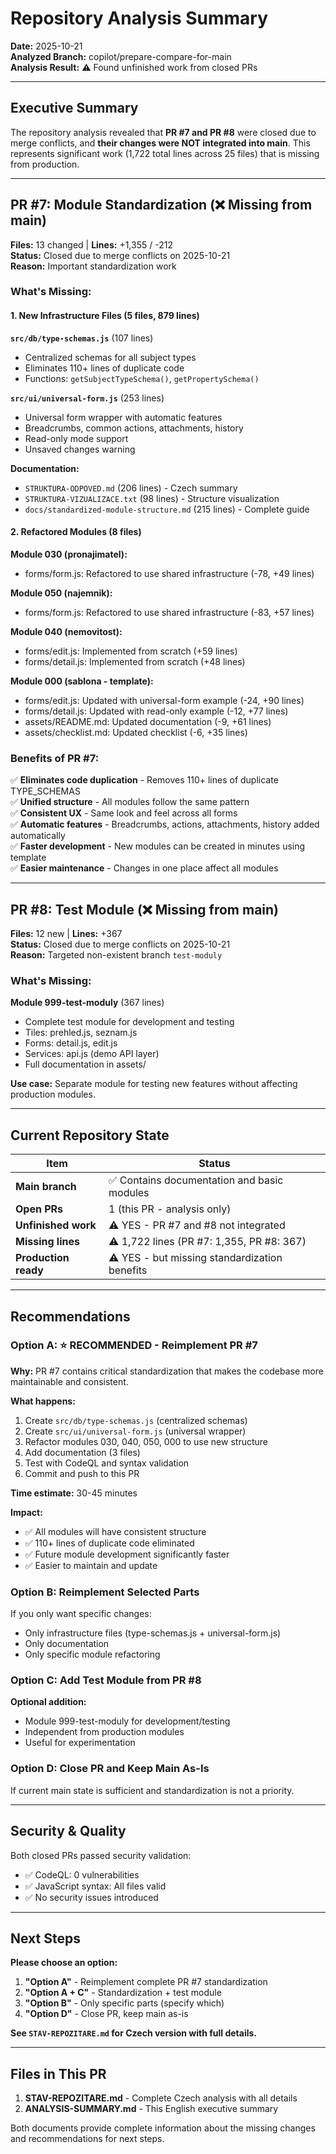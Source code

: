 # Repository Analysis Summary

**Date:** 2025-10-21  
**Analyzed Branch:** copilot/prepare-compare-for-main  
**Analysis Result:** ⚠️ Found unfinished work from closed PRs

---

## Executive Summary

The repository analysis revealed that **PR #7 and PR #8** were closed due to merge conflicts, and **their changes were NOT integrated into main**. This represents significant work (1,722 total lines across 25 files) that is missing from production.

---

## PR #7: Module Standardization (❌ Missing from main)

**Files:** 13 changed | **Lines:** +1,355 / -212  
**Status:** Closed due to merge conflicts on 2025-10-21  
**Reason:** Important standardization work

### What's Missing:

#### 1. New Infrastructure Files (5 files, 879 lines)

**`src/db/type-schemas.js`** (107 lines)
- Centralized schemas for all subject types
- Eliminates 110+ lines of duplicate code
- Functions: `getSubjectTypeSchema()`, `getPropertySchema()`

**`src/ui/universal-form.js`** (253 lines)
- Universal form wrapper with automatic features
- Breadcrumbs, common actions, attachments, history
- Read-only mode support
- Unsaved changes warning

**Documentation:**
- `STRUKTURA-ODPOVED.md` (206 lines) - Czech summary
- `STRUKTURA-VIZUALIZACE.txt` (98 lines) - Structure visualization
- `docs/standardized-module-structure.md` (215 lines) - Complete guide

#### 2. Refactored Modules (8 files)

**Module 030 (pronajimatel):**
- forms/form.js: Refactored to use shared infrastructure (-78, +49 lines)

**Module 050 (najemnik):**
- forms/form.js: Refactored to use shared infrastructure (-83, +57 lines)

**Module 040 (nemovitost):**
- forms/edit.js: Implemented from scratch (+59 lines)
- forms/detail.js: Implemented from scratch (+48 lines)

**Module 000 (sablona - template):**
- forms/edit.js: Updated with universal-form example (-24, +90 lines)
- forms/detail.js: Updated with read-only example (-12, +77 lines)
- assets/README.md: Updated documentation (-9, +61 lines)
- assets/checklist.md: Updated checklist (-6, +35 lines)

### Benefits of PR #7:

✅ **Eliminates code duplication** - Removes 110+ lines of duplicate TYPE_SCHEMAS  
✅ **Unified structure** - All modules follow the same pattern  
✅ **Consistent UX** - Same look and feel across all forms  
✅ **Automatic features** - Breadcrumbs, actions, attachments, history added automatically  
✅ **Faster development** - New modules can be created in minutes using template  
✅ **Easier maintenance** - Changes in one place affect all modules

---

## PR #8: Test Module (❌ Missing from main)

**Files:** 12 new | **Lines:** +367  
**Status:** Closed due to merge conflicts on 2025-10-21  
**Reason:** Targeted non-existent branch `test-moduly`

### What's Missing:

**Module 999-test-moduly** (367 lines)
- Complete test module for development and testing
- Tiles: prehled.js, seznam.js
- Forms: detail.js, edit.js
- Services: api.js (demo API layer)
- Full documentation in assets/

**Use case:** Separate module for testing new features without affecting production modules.

---

## Current Repository State

| Item | Status |
|------|--------|
| **Main branch** | ✅ Contains documentation and basic modules |
| **Open PRs** | 1 (this PR - analysis only) |
| **Unfinished work** | ⚠️ YES - PR #7 and #8 not integrated |
| **Missing lines** | ⚠️ 1,722 lines (PR #7: 1,355, PR #8: 367) |
| **Production ready** | ⚠️ YES - but missing standardization benefits |

---

## Recommendations

### Option A: ⭐ **RECOMMENDED** - Reimplement PR #7

**Why:** PR #7 contains critical standardization that makes the codebase more maintainable and consistent.

**What happens:**
1. Create `src/db/type-schemas.js` (centralized schemas)
2. Create `src/ui/universal-form.js` (universal wrapper)
3. Refactor modules 030, 040, 050, 000 to use new structure
4. Add documentation (3 files)
5. Test with CodeQL and syntax validation
6. Commit and push to this PR

**Time estimate:** 30-45 minutes

**Impact:**
- ✅ All modules will have consistent structure
- ✅ 110+ lines of duplicate code eliminated
- ✅ Future module development significantly faster
- ✅ Easier to maintain and update

### Option B: Reimplement Selected Parts

If you only want specific changes:
- Only infrastructure files (type-schemas.js + universal-form.js)
- Only documentation
- Only specific module refactoring

### Option C: Add Test Module from PR #8

**Optional addition:**
- Module 999-test-moduly for development/testing
- Independent from production modules
- Useful for experimentation

### Option D: Close PR and Keep Main As-Is

If current main state is sufficient and standardization is not a priority.

---

## Security & Quality

Both closed PRs passed security validation:
- ✅ CodeQL: 0 vulnerabilities
- ✅ JavaScript syntax: All files valid
- ✅ No security issues introduced

---

## Next Steps

**Please choose an option:**

1. **"Option A"** - Reimplement complete PR #7 standardization
2. **"Option A + C"** - Standardization + test module  
3. **"Option B"** - Only specific parts (specify which)
4. **"Option D"** - Close PR, keep main as-is

**See `STAV-REPOZITARE.md` for Czech version with full details.**

---

## Files in This PR

1. **STAV-REPOZITARE.md** - Complete Czech analysis with all details
2. **ANALYSIS-SUMMARY.md** - This English executive summary

Both documents provide complete information about the missing changes and recommendations for next steps.
